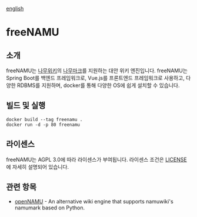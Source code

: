 [english](./README.md)
# freeNAMU

## 소개
freeNAMU는 [나무위키](https://namu.wiki)의 [나무마크](https://namu.wiki/w/나무마크)를 지원하는 대안 위키 엔진입니다. freeNAMU는 Spring Boot를 백엔드 프레임워크로, Vue.js를 프론트엔드 프레임워크로 사용하고, 다양한 RDBMS를 지원하며, docker를 통해 다양한 OS에 쉽게 설치할 수 있습니다.

## 빌드 및 실행
```
docker build --tag freenamu .
docker run -d -p 80 freenamu
```

## 라이센스
freeNAMU는 AGPL 3.0에 따라 라이센스가 부여됩니다. 라이센스 조건은 [LICENSE](./LICENSE)에 자세히 설명되어 있습니다.

## 관련 항목
* [openNAMU](https://github.com/openNAMU/openNAMU) - An alternative wiki engine that supports namuwiki's namumark based on Python.

